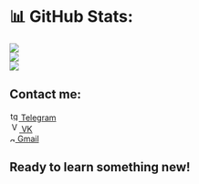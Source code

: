 # 📊 GitHub Stats:
![](https://github-readme-stats.vercel.app/api?username=EgorRyazanov&theme=dark&hide_border=false&include_all_commits=false&count_private=false)<br/>
![](https://github-readme-streak-stats.herokuapp.com/?user=EgorRyazanov&theme=dark&hide_border=false)<br/>
![](https://github-readme-stats.vercel.app/api/top-langs/?username=EgorRyazanov&theme=dark&hide_border=false&include_all_commits=false&count_private=false&layout=compact)

##### <h2>Contact me:</h2>
<a align="center"  href="https://t.me/aricsy"><img height="16" src="https://logos-download.com/wp-content/uploads/2016/07/Telegram_5.x_version_2019_Logo.png" alt="tg">&nbsp;Telegram</a><br/>
<a align="center"  href="https://vk.com/aricsy"><img height="17" src="https://cdn.icon-icons.com/icons2/1121/PNG/512/1486147202-social-media-circled-network10_79475.png" alt="VK">&nbsp;VK</a><br/>
<a align="center"  href="mailto:aricsybsn@gmail.com"><img height="10" src="https://www.pngall.com/wp-content/uploads/12/Gmail-PNG-Photo.png" alt="gmail">&nbsp;Gmail</a><br/>

<h2>Ready to learn something new!</h2>
